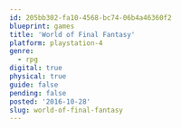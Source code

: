 ```yaml
---
id: 205bb302-fa10-4568-bc74-06b4a46360f2
blueprint: games
title: 'World of Final Fantasy'
platform: playstation-4
genre:
  - rpg
digital: true
physical: true
guide: false
pending: false
posted: '2016-10-28'
slug: world-of-final-fantasy
---
```

